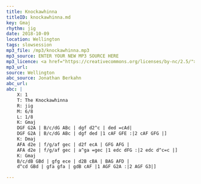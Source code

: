 ```yaml
---
title: Knockawhinna
titleID: knockawhinna.md
key: Gmaj
rhythm: jig
date: 2018-10-09
location: Wellington 
tags: slowsession
mp3_file: /mp3/knockawhinna.mp3
mp3_source: ENTER YOUR NEW MP3 SOURCE HERE
mp3_licence: <a href="https://creativecommons.org/licenses/by-nc/2.5/">CC-BY-NC-2.5</a>
mp3_url: 
source: Wellington
abc_source: Jonathan Berkahn
abc_url: 
abc: |
    X: 1
    T: The Knockawhinna
    R: jig
    M: 6/8
    L: 1/8
    K: Gmaj
    DGF G2A | B/c/dG ABc | dgf d2^c | ded =cAd|
    DGF G2A | B/c/dG ABc | dgf ded |1 cAF GFE :|2 cAF GFG |]
    K: Dmaj
    AFA d2e | f/g/af gec | d2f ecA | GFG AFG |
    AFA d2e | f/g/af gec | a^ga =gec |1 edc dFG :|2 edc d^c=c |]
    K: Gmaj
    B/c/dB GBd | gfg ece | d2B cBA | BAG AFD |
    d^cd GBd | gfa gfa | gdB cAF |1 AGF G2A :|2 AGF G3|] 

---
```

